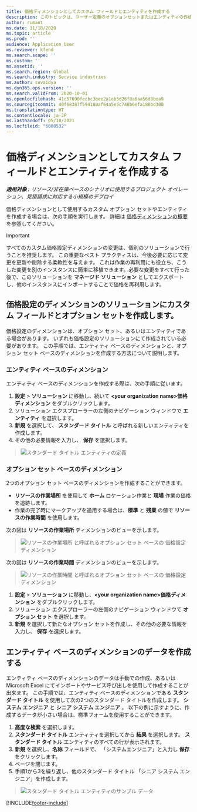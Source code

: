 ```yaml
---
title: 価格ディメンションとしてカスタム フィールドとエンティティを作成する
description: このトピックは、ユーザー定義のオプションセットまたはエンティティの作成方法について説明します。
author: rumant
ms.date: 11/18/2020
ms.topic: article
ms.prod: ''
audience: Application User
ms.reviewer: kfend
ms.search.scope: ''
ms.custom: ''
ms.assetid: ''
ms.search.region: Global
ms.search.industry: Service industries
ms.author: suvaidya
ms.dyn365.ops.version: ''
ms.search.validFrom: 2020-10-01
ms.openlocfilehash: 41c57690fecbc3bee2a1eb5d26f8a6aa56d8bea9
ms.sourcegitcommit: 40f68387f594180af64a5e5c748b6efa188bd300
ms.translationtype: HT
ms.contentlocale: ja-JP
ms.lasthandoff: 05/10/2021
ms.locfileid: "6000532"
---
```

# <a name="create-custom-fields-and-entities-as-pricing-dimensions"></a>価格ディメンションとしてカスタム フィールドとエンティティを作成する

_**適用対象 :** リソース/非在庫ベースのシナリオに使用するプロジェクト オペレーション、見積請求に対応する小規模のデプロイ_

価格ディメンションとして使用するカスタム オプション セットやエンティティを作成する場合は、次の手順を実行します。 詳細は [価格ディメンションの概要](pricing-dimensions-overview.md) を参照してください。  

> [!IMPORTANT]
> すべてのカスタム価格設定ディメンションの変更は、個別のソリューションで行うことを推奨します。 この重要なベスト プラクティスは、今後必要に応じて変更を更新や削除する柔軟性を与えます。 これは作業の再利用にも役立ち、こうした変更を別のインスタンスに簡単に移植できます。必要な変更をすべて行った後で、このソリューションを **マネージド ソリューション** としてエクスポートし、他のインスタンスにインポートすることで価格を再利用します。

  
## <a name="create-custom-fields-and-option-sets-in-the-pricing-dimension-solution"></a>価格設定のディメンションのソリューションにカスタム フィールドとオプション セットを作成します。

価格設定のディメンションは、オプション セット、あるいはエンティティである場合があります。 いずれも価格設定のソリューションにて作成されている必要があります。 この手順では、エンティティ ベースのディメンションと、オプション セット ベースのディメンションを作成する方法について説明します。

### <a name="entity-based-dimensions"></a>エンティティ ベースのディメンション
エンティティ ベースのディメンションを作成する際は、次の手順に従います。

1. **設定** > **ソリューション** に移動し、続いて **\<your organization name>価格ディメンション** をダブルクリックします。
2. ソリューション エクスプローラーの左側のナビゲーション ウィンドウで **エンティティ** を選択します。
3. **新規** を選択して、 **スタンダード タイトル** と呼ばれる新しいエンティティを作成します。 
4. その他の必要情報を入力し、 **保存** を選択します。

> ![スタンダード タイトル エンティティの定義](media/Standard-Title-entity-definition.png)

### <a name="option-set-based-dimensions"></a>オプション セット ベースのディメンション 
2つのオプション セット ベースのディメンションを作成することができます。 

- **リソースの作業場所** を使用して **ホーム** ロケーション作業と **現場** 作業の価格を追跡します。 
- 作業の完了時にマークアップを適用する場合は、**標準** と **残業** の値で **リソースの作業時間** を使用します。

次の図は **リソースの作業場所** ディメンションのビューを示します。 

> ![リソースの作業場所 と呼ばれるオプション セット ベースの 価格設定ディメンション](media/Option-set-PD-called-Resource-Work-Location.png)

次の図は **リソースの作業時間** ディメンションのビューを示します。 

> ![リソースの作業時間 と呼ばれるオプション セット ベースの 価格設定ディメンション](media/Option-set-PD-called-Resource-Work-Hours.png)

1. **設定** > **ソリューション** に移動し、**\<your organization name>価格ディメンション** をダブルクリックします。 
2. ソリューション エクスプローラーの左側のナビゲーション ウィンドウで **オプション セット** を選択します。 
3. **新規** を選択して新たなオプション セットを作成し、その他の必要な情報を入力し、 **保存** を選択します。

## <a name="create-data-for-entity-based-dimensions"></a>エンティティ ベースのディメンションのデータを作成する

エンティティ ベースのディメンションのデータは手動での作成、あるいは Microsoft Excel にてインポートやサービス呼び出しを使用して作成することが出来ます。 この手順では、エンティティ ベースのディメンションである **スタンダード タイトル** を使用して次の2つのスタンダード タイトルを作成します。 **システム エンジニア** と **シニア システム エンジニア** 。 以下の例に示すように、作成するデータが小さい場合は、標準フォームを使用することができます。

1. **高度な検索** を選択します。
2. **スタンダード タイトル** エンティティを選択してから **結果** を選択します。 **スタンダード タイトル** エンティティのすべての行が表示されます。
3. **新規** を選択し、**名称** フィールドで、 「システムエンジニア」と入力し **保存** をクリックします。
4. ページを閉じます。 
5. 手順1から3を繰り返し、他のスタンダード タイトル 「シニア システム エンジニア」を作成します。

> ![スタンダード タイトル エンティティのサンプル データ](media/ST-data.png)


[!INCLUDE[footer-include](../includes/footer-banner.md)]